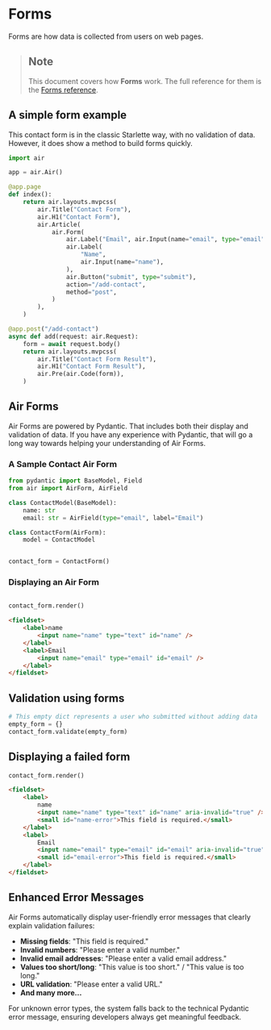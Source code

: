 # Forms

Forms are how data is collected from users on web pages.

> ## Note
> This document covers how **Forms** work. The full reference for them is the [Forms reference](https://feldroy.github.io/air/api/forms/).

## A simple form example

This contact form is in the classic Starlette way, with no validation of data. However, it does show a method to build forms quickly.

```python
import air

app = air.Air()

@app.page
def index():
    return air.layouts.mvpcss(
        air.Title("Contact Form"),
        air.H1("Contact Form"),
        air.Article(
            air.Form(
                air.Label("Email", air.Input(name="email", type="email"), for_="Email"),
                air.Label(
                    "Name",
                    air.Input(name="name"),
                ),
                air.Button("submit", type="submit"),
                action="/add-contact",
                method="post",
            )
        ),
    )

@app.post("/add-contact")
async def add(request: air.Request):
    form = await request.body()
    return air.layouts.mvpcss(
        air.Title("Contact Form Result"),
        air.H1("Contact Form Result"),
        air.Pre(air.Code(form)),
    )
```

## Air Forms

Air Forms are powered by Pydantic. That includes both their display and validation of data. If you have any experience with Pydantic, that will go a long way towards helping your understanding of Air Forms.

### A Sample Contact Air Form

```python
from pydantic import BaseModel, Field
from air import AirForm, AirField

class ContactModel(BaseModel):
    name: str
    email: str = AirField(type="email", label="Email")

class ContactForm(AirForm):
    model = ContactModel


contact_form = ContactForm()
```

### Displaying an Air Form

```python

contact_form.render()
```

```html
<fieldset>
    <label>name
        <input name="name" type="text" id="name" />
    </label>
    <label>Email
        <input name="email" type="email" id="email" />
    </label>
</fieldset>
```

## Validation using forms

```python
# This empty dict represents a user who submitted without adding data
empty_form = {}
contact_form.validate(empty_form)
```

## Displaying a failed form

```python
contact_form.render()
```

```html
<fieldset>
    <label>
        name
        <input name="name" type="text" id="name" aria-invalid="true" />
        <small id="name-error">This field is required.</small>
    </label>
    <label>
        Email
        <input name="email" type="email" id="email" aria-invalid="true" />
        <small id="email-error">This field is required.</small>
    </label>
</fieldset>
```

## Enhanced Error Messages

Air Forms automatically display user-friendly error messages that clearly explain validation failures:

- **Missing fields**: "This field is required."
- **Invalid numbers**: "Please enter a valid number."
- **Invalid email addresses**: "Please enter a valid email address."
- **Values too short/long**: "This value is too short." / "This value is too long."
- **URL validation**: "Please enter a valid URL."
- **And many more...**

For unknown error types, the system falls back to the technical Pydantic error message, ensuring developers always get meaningful feedback.

